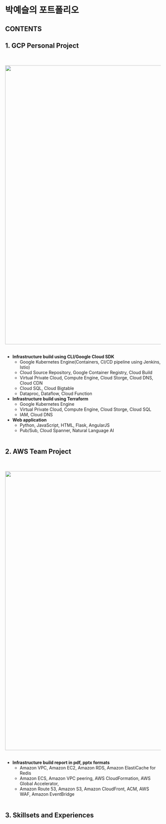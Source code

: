 # **박예슬의 포트폴리오**<br>
## CONTENTS<br>
## 1. GCP Personal Project
<br><br>
<img src="https://storage.googleapis.com/bts-statics/gcp-dia-fin.png" width="900"><br><br>
  - **Infrastructure build using CLI/Google Cloud SDK**
    * Google Kubernetes Engine(Containers, CI/CD pipeline using Jenkins, Istio)
    * Cloud Source Repository, Google Container Registry, Cloud Build
    * Virtual Private Cloud, Compute Engine, Cloud Storge, Cloud DNS, Cloud CDN
    * Cloud SQL, Cloud Bigtable
    * Dataproc, Dataflow, Cloud Function<br>
  - **Infrastructure build using Terraform**
    * Google Kubernetes Engine
    * Virtual Private Cloud, Compute Engine, Cloud Storge, Cloud SQL
    * IAM, Cloud DNS<br>
  - **Web application**
    * Python, JavaScript, HTML, Flask, AngularJS
    * Pub/Sub, Cloud Spanner, Natural Language AI<br><br>
    
## 2. AWS Team Project
<br><br>
<img src="https://mega-gcp.s3.ap-northeast-2.amazonaws.com/aws_diagram.png" width="900"><br><br>
  - **Infrastructure build report in pdf, pptx formats**
    * Amazon VPC, Amazon EC2, Amazon RDS, Amazon ElastiCache for Redis
    * Amazon ECS, Amazon VPC peering, AWS CloudFormation, AWS Global Accelerator,
    * Amazon Route 53, Amazon S3, Amazon CloudFront, ACM, AWS WAF, Amazon EventBridge
<br><br>
## 3. Skillsets and Experiences
<br><br>
